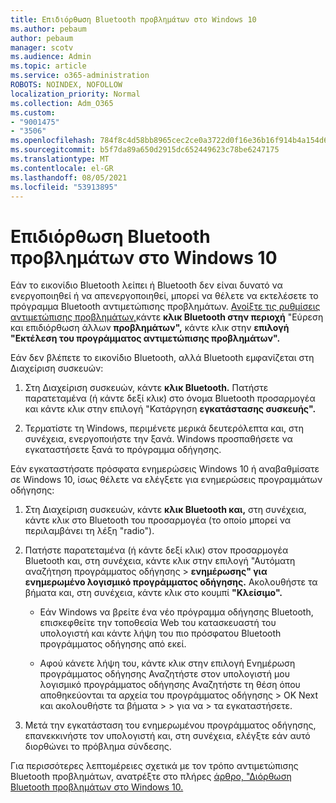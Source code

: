 ```yaml
---
title: Επιδιόρθωση Bluetooth προβλημάτων στο Windows 10
ms.author: pebaum
author: pebaum
manager: scotv
ms.audience: Admin
ms.topic: article
ms.service: o365-administration
ROBOTS: NOINDEX, NOFOLLOW
localization_priority: Normal
ms.collection: Adm_O365
ms.custom:
- "9001475"
- "3506"
ms.openlocfilehash: 784f8c4d58bb8965cec2ce0a3722d0f16e36b16f914b4a154d6f6da58af9dc28
ms.sourcegitcommit: b5f7da89a650d2915dc652449623c78be6247175
ms.translationtype: MT
ms.contentlocale: el-GR
ms.lasthandoff: 08/05/2021
ms.locfileid: "53913895"
---
```

# <a name="fix-bluetooth-problems-in-windows-10"></a>Επιδιόρθωση Bluetooth προβλημάτων στο Windows 10

Εάν το εικονίδιο Bluetooth λείπει ή Bluetooth δεν είναι δυνατό να ενεργοποιηθεί ή να απενεργοποιηθεί, μπορεί να θέλετε να εκτελέσετε το πρόγραμμα Bluetooth αντιμετώπισης προβλημάτων. [Ανοίξτε τις ρυθμίσεις αντιμετώπισης προβλημάτων,](ms-settings:troubleshoot)κάντε **κλικ Bluetooth στην περιοχή** "Εύρεση και επιδιόρθωση άλλων **προβλημάτων",** κάντε κλικ στην **επιλογή "Εκτέλεση του προγράμματος αντιμετώπισης προβλημάτων".**

Εάν δεν βλέπετε το εικονίδιο Bluetooth, αλλά Bluetooth εμφανίζεται στη Διαχείριση συσκευών:

1. Στη Διαχείριση συσκευών, κάντε **κλικ Bluetooth.** Πατήστε παρατεταμένα (ή κάντε δεξί κλικ) στο όνομα Bluetooth προσαρμογέα και κάντε κλικ στην επιλογή "Κατάργηση **εγκατάστασης συσκευής".**

2. Τερματίστε τη Windows, περιμένετε μερικά δευτερόλεπτα και, στη συνέχεια, ενεργοποιήστε την ξανά. Windows προσπαθήσετε να εγκαταστήσετε ξανά το πρόγραμμα οδήγησης.

Εάν εγκαταστήσατε πρόσφατα ενημερώσεις Windows 10 ή αναβαθμίσατε σε Windows 10, ίσως θέλετε να ελέγξετε για ενημερώσεις προγραμμάτων οδήγησης:

1. Στη Διαχείριση συσκευών, κάντε **κλικ Bluetooth και,** στη συνέχεια, κάντε κλικ στο Bluetooth του προσαρμογέα (το οποίο μπορεί να περιλαμβάνει τη λέξη "radio").

2. Πατήστε παρατεταμένα (ή κάντε δεξί κλικ) στον προσαρμογέα Bluetooth και, στη συνέχεια, κάντε κλικ στην επιλογή "Αυτόματη αναζήτηση προγράμματος οδήγησης  >  **ενημέρωσης" για ενημερωμένο λογισμικό προγράμματος οδήγησης.** Ακολουθήστε τα βήματα και, στη συνέχεια, κάντε κλικ στο κουμπί **"Κλείσιμο".**

      - Εάν Windows να βρείτε ένα νέο πρόγραμμα οδήγησης Bluetooth, επισκεφθείτε την τοποθεσία Web του κατασκευαστή του υπολογιστή και κάντε λήψη του πιο πρόσφατου Bluetooth προγράμματος οδήγησης από εκεί.

    - Αφού κάνετε λήψη του, κάντε κλικ στην επιλογή Ενημέρωση προγράμματος οδήγησης Αναζητήστε στον υπολογιστή μου λογισμικό προγράμματος οδήγησης Αναζητήστε τη θέση όπου αποθηκεύονται τα αρχεία του προγράμματος οδήγησης > OK Next και ακολουθήστε τα βήματα  >    >   για να   >  τα εγκαταστήσετε.

3. Μετά την εγκατάσταση του ενημερωμένου προγράμματος οδήγησης, επανεκκινήστε τον υπολογιστή και, στη συνέχεια, ελέγξτε εάν αυτό διορθώνει το πρόβλημα σύνδεσης.

Για περισσότερες λεπτομέρειες σχετικά με τον τρόπο αντιμετώπισης Bluetooth προβλημάτων, ανατρέξτε στο πλήρες [άρθρο, "Διόρθωση Bluetooth προβλημάτων στο Windows 10.](https://support.microsoft.com/help/14169/windows-10-fix-bluetooth-problems)
